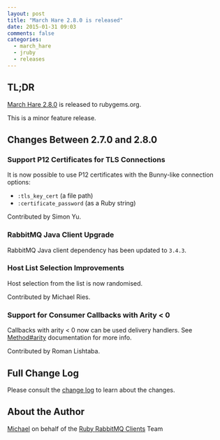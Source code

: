 ```yaml
---
layout: post
title: "March Hare 2.8.0 is released"
date: 2015-01-31 09:03
comments: false
categories:
  - march_hare
  - jruby
  - releases
---
```


## TL;DR

[March Hare 2.8.0](https://rubygems.org/gems/march_hare/versions/2.8.0-java) is
released to rubygems.org.

This is a minor feature release.


## Changes Between 2.7.0 and 2.8.0

### Support P12 Certificates for TLS Connections

It is now possible to use P12 certificates with the Bunny-like
connection options:

 * `:tls_key_cert` (a file path)
 * `:certificate_password` (as a Ruby string)

Contributed by Simon Yu.

### RabbitMQ Java Client Upgrade

RabbitMQ Java client dependency has been updated to `3.4.3`.

### Host List Selection Improvements

Host selection from the list is now randomised.

Contributed by Michael Ries.

### Support for Consumer Callbacks with Arity < 0

Callbacks with arity < 0 now can be used delivery handlers.
See [Method#arity](http://www.ruby-doc.org/core-2.2.0/Method.html#method-i-arity)
documentation for more info.

Contributed by Roman Lishtaba.



## Full Change Log

Please consult the [change log](https://github.com/ruby-amqp/march_hare/blob/master/ChangeLog.md)
to learn about the changes.


## About the Author

[Michael](http://twitter.com/michaelklishin) on behalf of the [Ruby RabbitMQ Clients](http://github.com/ruby-amqp) Team
